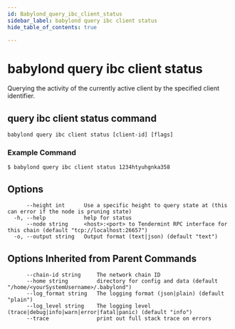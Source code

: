 ```yaml
---
id: Babylond_query_ibc_client_status
sidebar_label: babylond query ibc client status
hide_table_of_contents: true

---
```


# babylond query ibc client status
Querying the activity of the currently active client by the specified client identifier.
## query ibc client status command
```
babylond query ibc client status [client-id] [flags]
```
### Example Command
```
$ babylond query ibc client status 1234htyuhgnka358
```
## Options
```
      --height int      Use a specific height to query state at (this can error if the node is pruning state)
  -h, --help            help for status
      --node string     <host>:<port> to Tendermint RPC interface for this chain (default "tcp://localhost:26657")
  -o, --output string   Output format (text|json) (default "text")
```
## Options Inherited from Parent Commands
```
      --chain-id string     The network chain ID
      --home string         directory for config and data (default "/home/<yourSystemUsername>/.babylond")
      --log_format string   The logging format (json|plain) (default "plain")
      --log_level string    The logging level (trace|debug|info|warn|error|fatal|panic) (default "info")
      --trace               print out full stack trace on errors
```